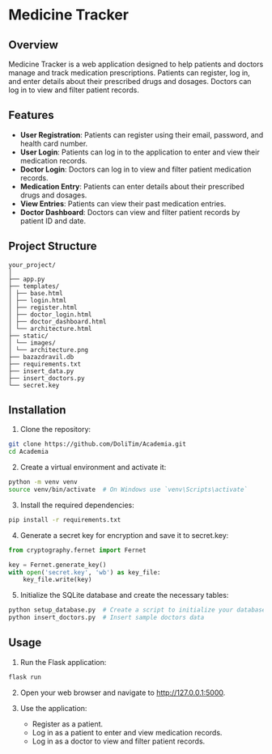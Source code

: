 # Medicine Tracker

## Overview

Medicine Tracker is a web application designed to help patients and doctors manage and track medication prescriptions. Patients can register, log in, and enter details about their prescribed drugs and dosages. Doctors can log in to view and filter patient records.

## Features

- **User Registration**: Patients can register using their email, password, and health card number.
- **User Login**: Patients can log in to the application to enter and view their medication records.
- **Doctor Login**: Doctors can log in to view and filter patient medication records.
- **Medication Entry**: Patients can enter details about their prescribed drugs and dosages.
- **View Entries**: Patients can view their past medication entries.
- **Doctor Dashboard**: Doctors can view and filter patient records by patient ID and date.

## Project Structure

```
your_project/
│
├── app.py
├── templates/
│ ├── base.html
│ ├── login.html
│ ├── register.html
│ ├── doctor_login.html
│ ├── doctor_dashboard.html
│ └── architecture.html
├── static/
│ └── images/
│ └── architecture.png
├── bazazdravil.db
├── requirements.txt
├── insert_data.py
├── insert_doctors.py
└── secret.key
```

## Installation

1. Clone the repository:

```sh
git clone https://github.com/DoliTim/Academia.git
cd Academia
```

2. Create a virtual environment and activate it:

```sh
python -m venv venv
source venv/bin/activate  # On Windows use `venv\Scripts\activate`
```

3. Install the required dependencies:

```sh
pip install -r requirements.txt
```

4. Generate a secret key for encryption and save it to secret.key:

```python
from cryptography.fernet import Fernet

key = Fernet.generate_key()
with open('secret.key', 'wb') as key_file:
    key_file.write(key)
```

5. Initialize the SQLite database and create the necessary tables:

```sh
python setup_database.py  # Create a script to initialize your database
python insert_doctors.py  # Insert sample doctors data
```

## Usage

1. Run the Flask application:

```sh
flask run
```

2. Open your web browser and navigate to http://127.0.0.1:5000.

3. Use the application:
    - Register as a patient.
    - Log in as a patient to enter and view medication records.
    - Log in as a doctor to view and filter patient records.


